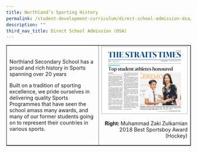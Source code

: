 ```yaml
---
title: Northland’s Sporting History
permalink: /student-development-curriculum/direct-school-admission-dsa/northland-s-sporting-history/
description: ""
third_nav_title: Direct School Admission (DSA)
---
```

<table style="border-collapse: collapse; width: 100%;" border="1">
<tbody>
<tr>
<td style="width: 50%;"><p>Northland Secondary School has a proud and rich history in Sports spanning over 20 years</p>
<p>Built on a tradition of sporting excellence, we pride ourselves in delivering quality Sports Programmes that have seen the school amass many awards, and many of our former students going on to represent their countries in various sports.</p></td>
<td style="width: 50%;"><img src="/images/nsh1.jpg"><p style="text-align: right;"><strong>Right:</strong>&nbsp;Muhammad Zaki Zulkarnian<br />2018&nbsp;Best Sportsboy Award (Hockey)</p></td>
</tr>
</tbody>
</table>